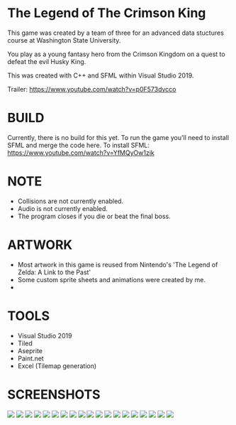 # The Legend of The Crimson King

This game was created by a team of three for an advanced data stuctures course at Washington State University.

You play as a young fantasy hero from the Crimson Kingdom on a quest to defeat the evil Husky King.

This was created with C++ and SFML within Visual Studio 2019.

Trailer:
https://www.youtube.com/watch?v=p0F573dvcco

# BUILD
Currently, there is no build for this yet. To run the game you'll need to install SFML and merge the code here.
To install SFML: https://www.youtube.com/watch?v=YfMQyOw1zik

# NOTE
- Collisions are not currently enabled.
- Audio is not currently enabled.
- The program closes if you die or beat the final boss.

# ARTWORK
- Most artwork in this game is reused from Nintendo's 'The Legend of Zelda: A Link to the Past'
- Some custom sprite sheets and animations were created by me.
- 
# TOOLS
- Visual Studio 2019 
- Tiled 
- Aseprite 
- Paint.net
- Excel (Tilemap generation)

# SCREENSHOTS
![](Screenshots/17.png)
![](Screenshots/18.png)
![](Screenshots/19.png)
![](Screenshots/1.png)
![](Screenshots/2.png)
![](Screenshots/3.png)
![](Screenshots/4.png)
![](Screenshots/5.png)
![](Screenshots/6.png)
![](Screenshots/7.png)
![](Screenshots/8.png)
![](Screenshots/9.png)
![](Screenshots/10.png)
![](Screenshots/11.png)
![](Screenshots/12.png)
![](Screenshots/13.png)
![](Screenshots/14.png)
![](Screenshots/15.png)
![](Screenshots/16.png)

